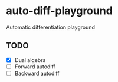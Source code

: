 # auto-diff-playground
Automatic differentiation playground

## TODO
- [x] Dual algebra
- [ ] Forward autodiff
- [ ] Backward autodiff